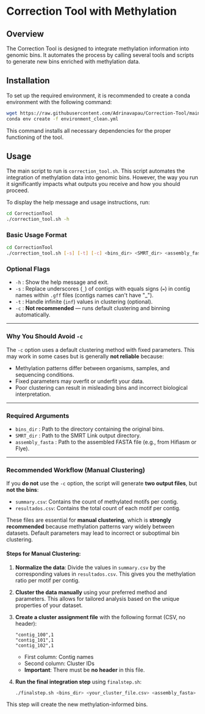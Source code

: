 # Correction Tool with Methylation

## Overview

The Correction Tool is designed to integrate methylation information into genomic bins. It automates the process by calling several tools and scripts to generate new bins enriched with methylation data.

## Installation

To set up the required environment, it is recommended to create a conda environment with the following command:

```bash
wget https://raw.githubusercontent.com/Adrinavapau/Correction-Tool/main/environment_clean.yml
conda env create -f environment_clean.yml
```

This command installs all necessary dependencies for the proper functioning of the tool.

## Usage

The main script to run is `correction_tool.sh`. This script automates the integration of methylation data into genomic bins. However, the way you run it significantly impacts what outputs you receive and how you should proceed.

To display the help message and usage instructions, run:

```bash
cd CorrectionTool
./correction_tool.sh -h
```

### Basic Usage Format

```bash
cd CorrectionTool
./correction_tool.sh [-s] [-t] [-c] <bins_dir> <SMRT_dir> <assembly_fasta>
```

### Optional Flags

- `-h` : Show the help message and exit.
- `-s` : Replace underscores (`_`) of contigs with equals signs (`=`) in contig names within `.gff` files (contigs names can't have "_").
- `-t` : Handle infinite (`inf`) values in clustering (optional).
- `-c` : **Not recommended** — runs default clustering and binning automatically.

---

### Why You Should Avoid `-c`

The `-c` option uses a default clustering method with fixed parameters. This may work in some cases but is generally **not reliable** because:

- Methylation patterns differ between organisms, samples, and sequencing conditions.
- Fixed parameters may overfit or underfit your data.
- Poor clustering can result in misleading bins and incorrect biological interpretation.

---

### Required Arguments

- `bins_dir` : Path to the directory containing the original bins.
- `SMRT_dir` : Path to the SMRT Link output directory.
- `assembly_fasta` : Path to the assembled FASTA file (e.g., from Hifiasm or Flye).

---

### Recommended Workflow (Manual Clustering)

If you **do not** use the `-c` option, the script will generate **two output files**, but **not the bins**:

- `summary.csv`: Contains the count of methylated motifs per contig.
- `resultados.csv`: Contains the total count of each motif per contig.

These files are essential for **manual clustering**, which is **strongly recommended** because methylation patterns vary widely between datasets. Default parameters may lead to incorrect or suboptimal bin clustering.

#### Steps for Manual Clustering:

1. **Normalize the data**: Divide the values in `summary.csv` by the corresponding values in `resultados.csv`. This gives you the methylation ratio per motif per contig.

2. **Cluster the data manually** using your preferred method and parameters. This allows for tailored analysis based on the unique properties of your dataset.

3. **Create a cluster assignment file** with the following format (CSV, no header):
    ```csv
    "contig_100",1
    "contig_101",1
    "contig_102",1
    ```
    - First column: Contig names
    - Second column: Cluster IDs
    - **Important**: There must be **no header** in this file.

4. **Run the final integration step** using `finalstep.sh`:
    ```bash
    ./finalstep.sh <bins_dir> <your_cluster_file.csv> <assembly_fasta>
    ```

This step will create the new methylation-informed bins.




